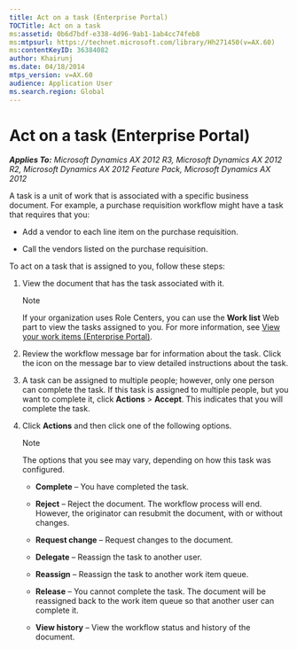 ```yaml
---
title: Act on a task (Enterprise Portal)
TOCTitle: Act on a task
ms:assetid: 0b6d7bdf-e338-4d96-9ab1-1ab4cc74feb8
ms:mtpsurl: https://technet.microsoft.com/library/Hh271450(v=AX.60)
ms:contentKeyID: 36384082
author: Khairunj
ms.date: 04/18/2014
mtps_version: v=AX.60
audience: Application User
ms.search.region: Global
---
```


# Act on a task (Enterprise Portal) 


_**Applies To:** Microsoft Dynamics AX 2012 R3, Microsoft Dynamics AX 2012 R2, Microsoft Dynamics AX 2012 Feature Pack, Microsoft Dynamics AX 2012_

A task is a unit of work that is associated with a specific business document. For example, a purchase requisition workflow might have a task that requires that you:

  - Add a vendor to each line item on the purchase requisition.

  - Call the vendors listed on the purchase requisition.

To act on a task that is assigned to you, follow these steps:

1.  View the document that has the task associated with it.
    

    > [!NOTE]
    > <P>If your organization uses Role Centers, you can use the <STRONG>Work list</STRONG> Web part to view the tasks assigned to you. For more information, see <A href="view-your-work-items-enterprise-portal.md">View your work items (Enterprise Portal)</A>.</P>



2.  Review the workflow message bar for information about the task. Click the icon on the message bar to view detailed instructions about the task.

3.  A task can be assigned to multiple people; however, only one person can complete the task. If this task is assigned to multiple people, but you want to complete it, click **Actions** \> **Accept**. This indicates that you will complete the task.

4.  Click **Actions** and then click one of the following options.
    

    > [!NOTE]
    > <P>The options that you see may vary, depending on how this task was configured.</P>

    
      - **Complete** – You have completed the task.
    
      - **Reject** – Reject the document. The workflow process will end. However, the originator can resubmit the document, with or without changes.
    
      - **Request change** – Request changes to the document.
    
      - **Delegate** – Reassign the task to another user.
    
      - **Reassign** – Reassign the task to another work item queue.
    
      - **Release** – You cannot complete the task. The document will be reassigned back to the work item queue so that another user can complete it.
    
      - **View history** – View the workflow status and history of the document.

  


